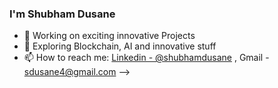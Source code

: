###  I'm Shubham Dusane

- 🔭 Working on exciting innovative Projects
- 🌱 Exploring Blockchain, AI and innovative stuff
- 📫 How to reach me: [Linkedin - @shubhamdusane](https://www.linkedin.com/in/shubhamdusane/) , 
Gmail - sdusane4@gmail.com
-->



